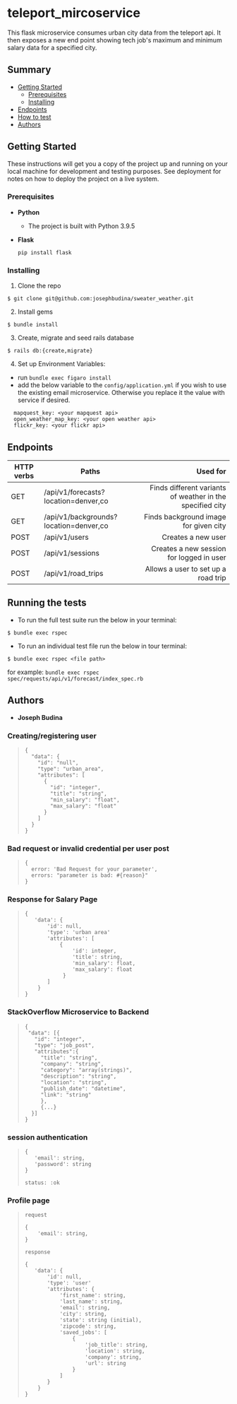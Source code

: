 # teleport_mircoservice
This flask microservice consumes urban city data from the teleport api. It then exposes a new end point showing tech job's maximum and minimum salary data for a specified city.
## Summary

  - [Getting Started](#getting-started)
    - [Prerequisites](#prerequisites)
    - [Installing](#installing)
  - [Endpoints](#endpoints)  
  - [How to test](#running-the-tests)
  - [Authors](#authors)

## Getting Started

These instructions will get you a copy of the project up and running on
your local machine for development and testing purposes. See deployment
for notes on how to deploy the project on a live system.

### Prerequisites

* __Python__

  - The project is built with Python 3.9.5

* __Flask__
  ```
  pip install flask
  ```

### Installing

1. Clone the repo
  ```
  $ git clone git@github.com:josephbudina/sweater_weather.git
  ```

2. Install gems
  ```
  $ bundle install
  ```

3. Create, migrate and seed rails database
  ```
  $ rails db:{create,migrate}
  ```

4. Set up Environment Variables:
  - run `bundle exec figaro install`
  - add the below variable to the `config/application.yml` if you wish to use the existing email microservice. Otherwise you replace it the value with service if desired.
  ```
    mapquest_key: <your mapquest api>
    open_weather_map_key: <your open weather api>
    flickr_key: <your flickr api>
  ```
## Endpoints
| HTTP verbs | Paths  | Used for |
| ---------- | ------ | --------:|
| GET | /api/v1/forecasts?location=denver,co | Finds different variants of weather in the specified city |
| GET | /api/v1/backgrounds?location=denver,co | Finds background image for given city |
| POST | /api/v1/users | Creates a new user |
| POST | /api/v1/sessions | Creates a new session for logged in user |
| POST | /api/v1/road_trips | Allows a user to set up a road trip |

## Running the tests
- To run the full test suite run the below in your terminal:
```
$ bundle exec rspec
```
- To run an individual test file run the below in tour terminal:
```
$ bundle exec rspec <file path>
```
for example: `bundle exec rspec spec/requests/api/v1/forecast/index_spec.rb`

## Authors
  - **Joseph Budina**

### Creating/registering user

> ```
> {
>   "data": {
>     "id": "null",
>     "type": "urban_area",
>     "attributes": [
>       {
>         "id": "integer",
>         "title": "string",
>         "min_salary": "float",
>         "max_salary": "float"
>       }
>     ]
>   }
> }

### Bad request or invalid credential per user post

> ```
> {
>   error: 'Bad Request for your parameter',
>   errors: "parameter is bad: #{reason}"
> }


### Response for Salary Page

>```
>{
>    'data': { 
>        'id': null,
>        'type': 'urban area'
>        'attributes': [
>            {  
>                'id': integer,
>                'title': string,
>                'min_salary': float,
>                'max_salary': float
>             }
>        ]
>     }
>}

### StackOverflow Microservice to Backend

> ```
> {
>  "data": [{
>    "id": "integer",
>    "type": "job_post",
>    "attributes":{
>      "title": "string",
>      "company": "string",
>      "category": "array(strings)",
>      "description": "string",
>      "location": "string",
>      "publish_date": "datetime",
>      "link": "string"
>      },
>      {...}
>   }]
> }
 

### session authentication

>```
>{ 
>    'email': string,
>    'password': string
>}
> 
> status: :ok

### Profile page

>```
>request
>
>{
>     'email': string,
>}
>
>response
>
>{
>    'data': { 
>        'id': null,
>        'type': 'user'
>        'attributes': {
>            'first_name': string,
>            'last_name': string,
>            'email': string,
>            'city': string,
>            'state': string (initial),
>            'zipcode': string,
>            'saved_jobs': [
>                {
>                    'job_title': string,
>                    'location': string,
>                    'company': string,
>                    'url': string
>                }
>            ]
>        }
>     }
>}

